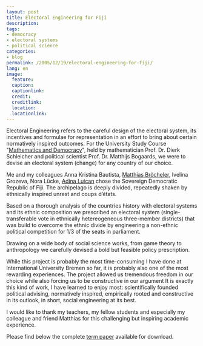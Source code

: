 ```yaml
---
layout: post
title: Electoral Engineering for Fiji
description:
tags:
- democracy
- electoral systems
- political science
categories:
- blog
permalink: /2005/12/19/electoral-engineering-for-fiji/
lang: en
image:
  feature:
  caption: 
  captionlink: 
  credit: 
  creditlink: 
  location: 
  locationlink:
---
```


Electoral Engineering refers to the careful design of the electoral system, its incentives and formulae for representation in an effort to bring about certain normatively inspired outcomes.
For the University Study Course "[Mathematics and Democracy](http://www.jacobs-university.de/academics/courses/Fall_2005/USC/020008_1)", held by mathematician Prof. Dr. Dierk Schleicher and political scientist Prof. Dr. Matthijs Bogaards, we were to devise an electoral system (change) for any country of our choice.

<!--more-->

Me and my colleagues Anna Kristina Bautista, [Matthias Bröcheler](http://www.matthiasb.com), Ivelina Grozeva, Nora Lücke, [Adina Luican](http://www.physics.rutgers.edu/~aluican/) chose the Sovereign Democratic Republic of Fiji.
The archipelago is deeply divided, repeatedly shaken by ethnically inspired unrest and coups d’états.

Based on a thorough analysis of the countries history with electoral systems and its ethnic composition we prescribed an electoral system (single-transferable vote in ethnically hetereogeneous three-member districts) that was build to overcome the ethnic divide by engineering a non-ethnic political competition for 1/3 of the seats in parliament.

Drawing on a wide body of social science works, from game theory to anthropology we carefully devised a bold but feasible policy prescription.

While this project is probably the most time-consuming I have done at International University Bremen so far, it is probably also one of the most rewarding experiences.
The project allowed us tremendous freedom in our choice while also forcing us to be constructive in our argument
It is exactly this kind of work, I have learned to enjoy most:
scientifically founded political advising, normatively inspired, empirically rooted and constructive in its outlook, in short, social engineering at its best.

I would like to thank my teachers, my fellow students and especially my colleague and friend Matthias for this challenging but inspiring academic experience.

Please find below the complete [term paper](https://dl.dropboxusercontent.com/u/5341489/images/fiji-electoral-engineering_a-bautista-m-broecheler-i-grozeva-n-luecke-a-luican-m-held.pdf) available for download.
